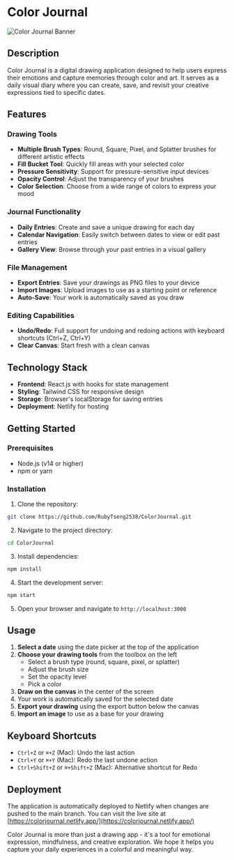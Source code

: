 # Color Journal

![Color Journal Banner](https://colorjournal.netlify.app/color-journal-preview.png)

## Description

Color Journal is a digital drawing application designed to help users express their emotions and capture memories through color and art. It serves as a daily visual diary where you can create, save, and revisit your creative expressions tied to specific dates.

## Features

### Drawing Tools
- **Multiple Brush Types**: Round, Square, Pixel, and Splatter brushes for different artistic effects
- **Fill Bucket Tool**: Quickly fill areas with your selected color
- **Pressure Sensitivity**: Support for pressure-sensitive input devices
- **Opacity Control**: Adjust the transparency of your brushes
- **Color Selection**: Choose from a wide range of colors to express your mood

### Journal Functionality
- **Daily Entries**: Create and save a unique drawing for each day
- **Calendar Navigation**: Easily switch between dates to view or edit past entries
- **Gallery View**: Browse through your past entries in a visual gallery

### File Management
- **Export Entries**: Save your drawings as PNG files to your device
- **Import Images**: Upload images to use as a starting point or reference
- **Auto-Save**: Your work is automatically saved as you draw

### Editing Capabilities
- **Undo/Redo**: Full support for undoing and redoing actions with keyboard shortcuts (Ctrl+Z, Ctrl+Y)
- **Clear Canvas**: Start fresh with a clean canvas

## Technology Stack

- **Frontend**: React.js with hooks for state management
- **Styling**: Tailwind CSS for responsive design
- **Storage**: Browser's localStorage for saving entries
- **Deployment**: Netlify for hosting

## Getting Started

### Prerequisites
- Node.js (v14 or higher)
- npm or yarn

### Installation

1. Clone the repository:
```bash
git clone https://github.com/RubyTseng2538/ColorJournal.git
```

2. Navigate to the project directory:
```bash
cd ColorJournal
```

3. Install dependencies:
```bash
npm install
```

4. Start the development server:
```bash
npm start
```

5. Open your browser and navigate to `http://localhost:3000`

## Usage

1. **Select a date** using the date picker at the top of the application
2. **Choose your drawing tools** from the toolbox on the left
   - Select a brush type (round, square, pixel, or splatter)
   - Adjust the brush size
   - Set the opacity level
   - Pick a color
3. **Draw on the canvas** in the center of the screen
4. Your work is automatically saved for the selected date
5. **Export your drawing** using the export button below the canvas
6. **Import an image** to use as a base for your drawing

## Keyboard Shortcuts

- `Ctrl+Z` or `⌘+Z` (Mac): Undo the last action
- `Ctrl+Y` or `⌘+Y` (Mac): Redo the last undone action
- `Ctrl+Shift+Z` or `⌘+Shift+Z` (Mac): Alternative shortcut for Redo

## Deployment

The application is automatically deployed to Netlify when changes are pushed to the main branch. You can visit the live site at [https://colorjournal.netlify.app/](https://colorjournal.netlify.app/)

Color Journal is more than just a drawing app - it's a tool for emotional expression, mindfulness, and creative exploration. We hope it helps you capture your daily experiences in a colorful and meaningful way.
